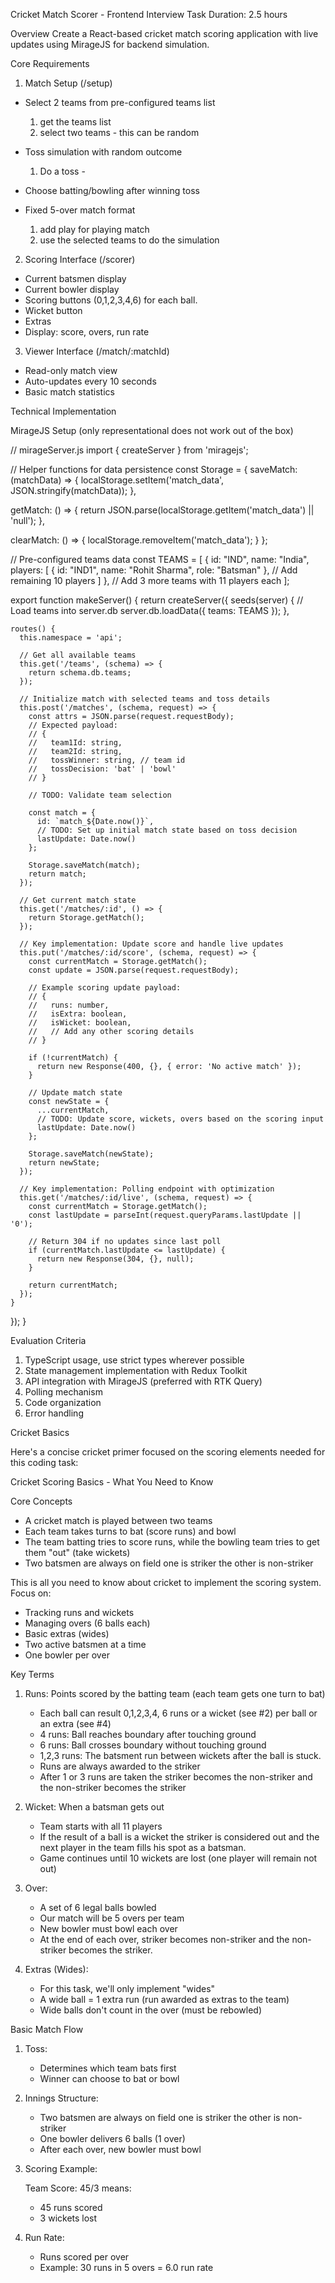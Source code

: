

Cricket Match Scorer - Frontend Interview Task
Duration: 2.5 hours

Overview
Create a React-based cricket match scoring application with live updates using MirageJS for backend simulation.

Core Requirements


1. Match Setup (/setup)
- Select 2 teams from pre-configured teams list
    1. get the teams list
    2. select two teams - this can be random
- Toss simulation with random outcome
    1. Do a toss - 
- Choose batting/bowling after winning toss

- Fixed 5-over match format
   1. add play for playing match
   2. use the selected teams to do the simulation

2. Scoring Interface (/scorer)
- Current batsmen display
- Current bowler display
- Scoring buttons (0,1,2,3,4,6) for each ball.
- Wicket button
- Extras
- Display: score, overs, run rate

3. Viewer Interface (/match/:matchId)
- Read-only match view
- Auto-updates every 10 seconds
- Basic match statistics


Technical Implementation

MirageJS Setup (only representational does not work out of the box)


// mirageServer.js
import { createServer } from 'miragejs';

// Helper functions for data persistence
const Storage = {
  saveMatch: (matchData) => {
    localStorage.setItem('match_data', JSON.stringify(matchData));
  },
  
  getMatch: () => {
    return JSON.parse(localStorage.getItem('match_data') || 'null');
  },
  
  clearMatch: () => {
    localStorage.removeItem('match_data');
  }
};

// Pre-configured teams data
const TEAMS = [
  {
    id: "IND",
    name: "India",
    players: [
      { id: "IND1", name: "Rohit Sharma", role: "Batsman" },
      // Add remaining 10 players
    ]
  },
  // Add 3 more teams with 11 players each
];

export function makeServer() {
  return createServer({
    seeds(server) {
      // Load teams into server.db
      server.db.loadData({
        teams: TEAMS
      });
    },

    routes() {
      this.namespace = 'api';

      // Get all available teams
      this.get('/teams', (schema) => {
        return schema.db.teams;
      });

      // Initialize match with selected teams and toss details
      this.post('/matches', (schema, request) => {
        const attrs = JSON.parse(request.requestBody);
        // Expected payload:
        // {
        //   team1Id: string,
        //   team2Id: string,
        //   tossWinner: string, // team id
        //   tossDecision: 'bat' | 'bowl'
        // }

        // TODO: Validate team selection

        const match = {
          id: `match_${Date.now()}`,
          // TODO: Set up initial match state based on toss decision
          lastUpdate: Date.now()
        };

        Storage.saveMatch(match);
        return match;
      });

      // Get current match state
      this.get('/matches/:id', () => {
        return Storage.getMatch();
      });

      // Key implementation: Update score and handle live updates
      this.put('/matches/:id/score', (schema, request) => {
        const currentMatch = Storage.getMatch();
        const update = JSON.parse(request.requestBody);
        
        // Example scoring update payload:
        // {
        //   runs: number,
        //   isExtra: boolean,
        //   isWicket: boolean,
        //   // Add any other scoring details
        // }

        if (!currentMatch) {
          return new Response(400, {}, { error: 'No active match' });
        }

        // Update match state
        const newState = {
          ...currentMatch,
          // TODO: Update score, wickets, overs based on the scoring input
          lastUpdate: Date.now()
        };

        Storage.saveMatch(newState);
        return newState;
      });

      // Key implementation: Polling endpoint with optimization
      this.get('/matches/:id/live', (schema, request) => {
        const currentMatch = Storage.getMatch();
        const lastUpdate = parseInt(request.queryParams.lastUpdate || '0');

        // Return 304 if no updates since last poll
        if (currentMatch.lastUpdate <= lastUpdate) {
          return new Response(304, {}, null);
        }

        return currentMatch;
      });
    }
  });
}




 Evaluation Criteria
1. TypeScript usage, use strict types wherever possible
2. State management implementation with Redux Toolkit
3. API integration with MirageJS (preferred with RTK Query)
4. Polling mechanism
5. Code organization
6. Error handling


Cricket Basics


Here's a concise cricket primer focused on the scoring elements needed for this coding task:

Cricket Scoring Basics - What You Need to Know

Core Concepts
- A cricket match is played between two teams
- Each team takes turns to bat (score runs) and bowl
- The team batting tries to score runs, while the bowling team tries to get them "out" (take wickets)
- Two batsmen are always on field one is striker the other is non-striker

This is all you need to know about cricket to implement the scoring system. Focus on:
- Tracking runs and wickets
- Managing overs (6 balls each)
- Basic extras (wides)
- Two active batsmen at a time
- One bowler per over

Key Terms
1. Runs: Points scored by the batting team (each team gets one turn to bat)
   - Each ball can result 0,1,2,3,4, 6 runs or a wicket (see #2) per ball or an extra (see #4)
   - 4 runs: Ball reaches boundary after touching ground
   - 6 runs: Ball crosses boundary without touching ground
   - 1,2,3 runs: The batsment run between wickets after the ball is stuck.
   - Runs are always awarded to the striker
   - After 1 or 3 runs are taken the striker becomes the non-striker and the non-striker becomes the striker
2. Wicket: When a batsman gets out
   - Team starts with all 11 players
   - If the result of a ball is a wicket the striker is considered out and the next player in the team fills his spot as a batsman.
   - Game continues until 10 wickets are lost (one player will remain not out)

3. Over: 
   - A set of 6 legal balls bowled
   - Our match will be 5 overs per team
   - New bowler must bowl each over
   - At the end of each over, striker becomes non-striker and the non-striker becomes the striker.

4. Extras (Wides):
   - For this task, we'll only implement "wides"
   - A wide ball = 1 extra run (run awarded as extras to the team)
   - Wide balls don't count in the over (must be rebowled)

Basic Match Flow
1. Toss: 
   - Determines which team bats first
   - Winner can choose to bat or bowl

2. Innings Structure:
   - Two batsmen are always on field one is striker the other is non-striker
   - One bowler delivers 6 balls (1 over)
   - After each over, new bowler must bowl

3. Scoring Example:
   
   Team Score: 45/3 means:
   - 45 runs scored
   - 3 wickets lost
   
4. Run Rate:
   - Runs scored per over
   - Example: 30 runs in 5 overs = 6.0 run rate







